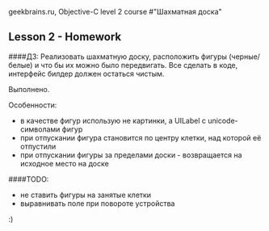 geekbrains.ru, Objective-C level 2 course
#"Шахматная доска"

## Lesson 2 - Homework
####ДЗ:
Реализовать шахматную доску, расположить фигуры (черные/белые) и что бы их можно было передвигать.  Все сделать в коде, интерфейс билдер должен остаться чистым.

Выполнено.

Особенности:
- в качестве фигур использую не картинки, а UILabel с unicode-символами фигур
- при отпускании фигура становится по центру клетки, над которой её отпустили
- при отпускании фигуры за пределами доски - возвращается на исходное место на доске

####TODO: 
- не ставить фигуры на занятые клетки
- выравнивать поле при повороте устройства

:)
